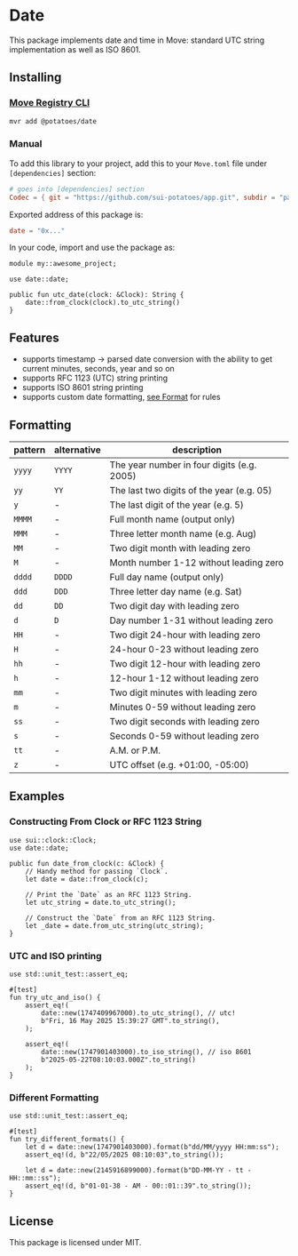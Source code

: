 # Date

This package implements date and time in Move: standard UTC string implementation as well
as ISO 8601.

## Installing

### [Move Registry CLI](https://docs.suins.io/move-registry)

```bash
mvr add @potatoes/date
```

### Manual

To add this library to your project, add this to your `Move.toml` file under
`[dependencies]` section:

```toml
# goes into [dependencies] section
Codec = { git = "https://github.com/sui-potatoes/app.git", subdir = "packages/date", rev = "date@v3" }
```

Exported address of this package is:

```toml
date = "0x..."
```

In your code, import and use the package as:

```move
module my::awesome_project;

use date::date;

public fun utc_date(clock: &Clock): String {
    date::from_clock(clock).to_utc_string()
}
```

## Features

-   supports timestamp -> parsed date conversion with the ability to get current
    minutes, seconds, year and so on
-   supports RFC 1123 (UTC) string printing
-   supports ISO 8601 string printing
-   supports custom date formatting, [see Format](#formatting) for rules

## Formatting

| pattern | alternative | description                                |
| ------- | ----------- | ------------------------------------------ |
| `yyyy`  | `YYYY`      | The year number in four digits (e.g. 2005) |
| `yy`    | `YY`        | The last two digits of the year (e.g. 05)  |
| `y`     | -           | The last digit of the year (e.g. 5)        |
| `MMMM`  | -           | Full month name (output only)              |
| `MMM`   | -           | Three letter month name (e.g. Aug)         |
| `MM`    | -           | Two digit month with leading zero          |
| `M`     | -           | Month number 1-12 without leading zero     |
| `dddd`  | `DDDD`      | Full day name (output only)                |
| `ddd`   | `DDD`       | Three letter day name (e.g. Sat)           |
| `dd`    | `DD`        | Two digit day with leading zero            |
| `d`     | `D`         | Day number 1-31 without leading zero       |
| `HH`    | -           | Two digit 24-hour with leading zero        |
| `H`     | -           | 24-hour 0-23 without leading zero          |
| `hh`    | -           | Two digit 12-hour with leading zero        |
| `h`     | -           | 12-hour 1-12 without leading zero          |
| `mm`    | -           | Two digit minutes with leading zero        |
| `m`     | -           | Minutes 0-59 without leading zero          |
| `ss`    | -           | Two digit seconds with leading zero        |
| `s`     | -           | Seconds 0-59 without leading zero          |
| `tt`    | -           | A.M. or P.M.                               |
| `z`     | -           | UTC offset (e.g. +01:00, -05:00)           |

## Examples

### Constructing From Clock or RFC 1123 String

```move
use sui::clock::Clock;
use date::date;

public fun date_from_clock(c: &Clock) {
    // Handy method for passing `Clock`.
    let date = date::from_clock(c);

    // Print the `Date` as an RFC 1123 String.
    let utc_string = date.to_utc_string();

    // Construct the `Date` from an RFC 1123 String.
    let _date = date.from_utc_string(utc_string);
}
```

### UTC and ISO printing

```move
use std::unit_test::assert_eq;

#[test]
fun try_utc_and_iso() {
    assert_eq!(
        date::new(1747409967000).to_utc_string(), // utc!
        b"Fri, 16 May 2025 15:39:27 GMT".to_string(),
    );

    assert_eq!(
        date::new(1747901403000).to_iso_string(), // iso 8601
        b"2025-05-22T08:10:03.000Z".to_string()
    );
}
```

### Different Formatting

```move
use std::unit_test::assert_eq;

#[test]
fun try_different_formats() {
    let d = date::new(1747901403000).format(b"dd/MM/yyyy HH:mm:ss");
    assert_eq!(d, b"22/05/2025 08:10:03",to_string());

    let d = date::new(2145916899000).format(b"DD-MM-YY - tt - HH::mm::ss");
    assert_eq!(d, b"01-01-38 - AM - 00::01::39".to_string());
}
```

## License

This package is licensed under MIT.
